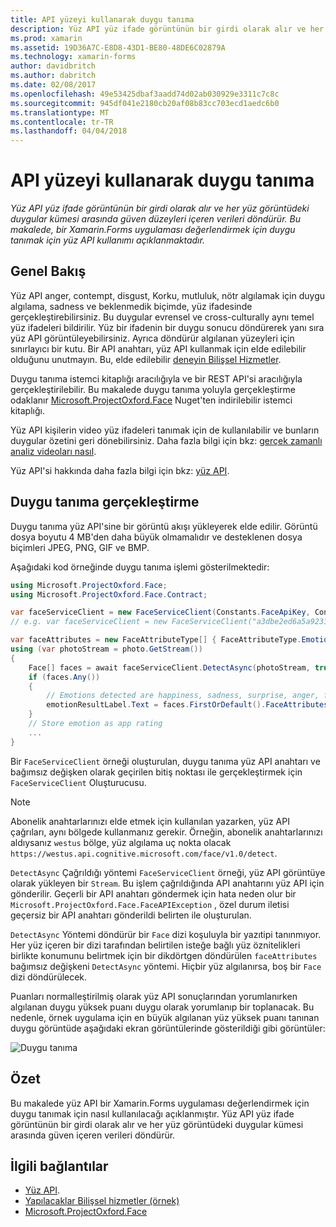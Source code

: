 ```yaml
---
title: API yüzeyi kullanarak duygu tanıma
description: Yüz API yüz ifade görüntünün bir girdi olarak alır ve her yüz görüntüdeki duygular kümesi arasında güven düzeyleri içeren verileri döndürür. Bu makalede, bir Xamarin.Forms uygulaması değerlendirmek için duygu tanımak için yüz API kullanımı açıklanmaktadır.
ms.prod: xamarin
ms.assetid: 19D36A7C-E8D8-43D1-BE80-48DE6C02879A
ms.technology: xamarin-forms
author: davidbritch
ms.author: dabritch
ms.date: 02/08/2017
ms.openlocfilehash: 49e53425dbaf3aadd74d02ab030929e3311c7c8c
ms.sourcegitcommit: 945df041e2180cb20af08b83cc703ecd1aedc6b0
ms.translationtype: MT
ms.contentlocale: tr-TR
ms.lasthandoff: 04/04/2018
---
```

# <a name="emotion-recognition-using-the-face-api"></a>API yüzeyi kullanarak duygu tanıma

_Yüz API yüz ifade görüntünün bir girdi olarak alır ve her yüz görüntüdeki duygular kümesi arasında güven düzeyleri içeren verileri döndürür. Bu makalede, bir Xamarin.Forms uygulaması değerlendirmek için duygu tanımak için yüz API kullanımı açıklanmaktadır._

## <a name="overview"></a>Genel Bakış

Yüz API anger, contempt, disgust, Korku, mutluluk, nötr algılamak için duygu algılama, sadness ve beklenmedik biçimde, yüz ifadesinde gerçekleştirebilirsiniz. Bu duygular evrensel ve cross-culturally aynı temel yüz ifadeleri bildirilir. Yüz bir ifadenin bir duygu sonucu döndürerek yanı sıra yüz API görüntüleyebilirsiniz. Ayrıca döndürür algılanan yüzeyleri için sınırlayıcı bir kutu. Bir API anahtarı, yüz API kullanmak için elde edilebilir olduğunu unutmayın. Bu, elde edilebilir [deneyin Bilişsel Hizmetler](https://azure.microsoft.com/try/cognitive-services/?api=face-api).

Duygu tanıma istemci kitaplığı aracılığıyla ve bir REST API'si aracılığıyla gerçekleştirilebilir. Bu makalede duygu tanıma yoluyla gerçekleştirme odaklanır [Microsoft.ProjectOxford.Face](https://www.nuget.org/packages/Microsoft.ProjectOxford.Face/) Nuget'ten indirilebilir istemci kitaplığı.

Yüz API kişilerin video yüz ifadeleri tanımak için de kullanılabilir ve bunların duygular özetini geri dönebilirsiniz. Daha fazla bilgi için bkz: [gerçek zamanlı analiz videoları nasıl](/azure/cognitive-services/face/face-api-how-to-topics/howtoanalyzevideo_face/).

Yüz API'si hakkında daha fazla bilgi için bkz: [yüz API](/azure/cognitive-services/face/overview/).

## <a name="performing-emotion-recognition"></a>Duygu tanıma gerçekleştirme

Duygu tanıma yüz API'sine bir görüntü akışı yükleyerek elde edilir. Görüntü dosya boyutu 4 MB'den daha büyük olmamalıdır ve desteklenen dosya biçimleri JPEG, PNG, GIF ve BMP.

Aşağıdaki kod örneğinde duygu tanıma işlemi gösterilmektedir:

```csharp
using Microsoft.ProjectOxford.Face;
using Microsoft.ProjectOxford.Face.Contract;

var faceServiceClient = new FaceServiceClient(Constants.FaceApiKey, Constants.FaceEndpoint);
// e.g. var faceServiceClient = new FaceServiceClient("a3dbe2ed6a5a9231bb66f9a964d64a12", "https://westus.api.cognitive.microsoft.com/face/v1.0/detect");

var faceAttributes = new FaceAttributeType[] { FaceAttributeType.Emotion };
using (var photoStream = photo.GetStream())
{
    Face[] faces = await faceServiceClient.DetectAsync(photoStream, true, false, faceAttributes);
    if (faces.Any())
    {
        // Emotions detected are happiness, sadness, surprise, anger, fear, contempt, disgust, or neutral.
        emotionResultLabel.Text = faces.FirstOrDefault().FaceAttributes.Emotion.ToRankedList().FirstOrDefault().Key;
    }
    // Store emotion as app rating
    ...
}
```

Bir `FaceServiceClient` örneği oluşturulan, duygu tanıma yüz API anahtarı ve bağımsız değişken olarak geçirilen bitiş noktası ile gerçekleştirmek için `FaceServiceClient` Oluşturucusu.

> [!NOTE]
> Abonelik anahtarlarınızı elde etmek için kullanılan yazarken, yüz API çağrıları, aynı bölgede kullanmanız gerekir. Örneğin, abonelik anahtarlarınızı aldıysanız `westus` bölge, yüz algılama uç nokta olacak `https://westus.api.cognitive.microsoft.com/face/v1.0/detect`.

`DetectAsync` Çağrıldığı yöntemi `FaceServiceClient` örneği, yüz API görüntüye olarak yükleyen bir `Stream`. Bu işlem çağrıldığında API anahtarını yüz API için gönderilir. Geçerli bir API anahtarı göndermek için hata neden olur bir `Microsoft.ProjectOxford.Face.FaceAPIException` , özel durum iletisi geçersiz bir API anahtarı gönderildi belirten ile oluşturulan.

`DetectAsync` Yöntemi döndürür bir `Face` dizi koşuluyla bir yazıtipi tanınmıyor. Her yüz içeren bir dizi tarafından belirtilen isteğe bağlı yüz öznitelikleri birlikte konumunu belirtmek için bir dikdörtgen döndürülen `faceAttributes` bağımsız değişkeni `DetectAsync` yöntemi. Hiçbir yüz algılanırsa, boş bir `Face` dizi döndürülecek.

Puanları normalleştirilmiş olarak yüz API sonuçlarından yorumlanırken algılanan duygu yüksek puanı duygu olarak yorumlanıp bir toplanacak. Bu nedenle, örnek uygulama için en büyük algılanan yüz yüksek puanı tanınan duygu görüntüde aşağıdaki ekran görüntülerinde gösterildiği gibi görüntüler:

![](emotion-recognition-images/emotion-recognition.png "Duygu tanıma")

## <a name="summary"></a>Özet

Bu makalede yüz API bir Xamarin.Forms uygulaması değerlendirmek için duygu tanımak için nasıl kullanılacağı açıklanmıştır. Yüz API yüz ifade görüntünün bir girdi olarak alır ve her yüz görüntüdeki duygular kümesi arasında güven içeren verileri döndürür.

## <a name="related-links"></a>İlgili bağlantılar

- [Yüz API](/azure/cognitive-services/face/overview/).
- [Yapılacaklar Bilişsel hizmetler (örnek)](https://developer.xamarin.com/samples/xamarin-forms/WebServices/TodoCognitiveServices/)
- [Microsoft.ProjectOxford.Face](https://www.nuget.org/packages/Microsoft.ProjectOxford.Face/)
